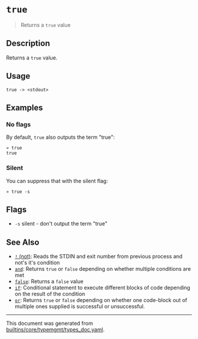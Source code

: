 # `true`

> Returns a `true` value

## Description

Returns a `true` value.

## Usage

```
true -> <stdout>
```

## Examples

### No flags

By default, `true` also outputs the term "true":

```
» true
true
```

### Silent

You can suppress that with the silent flag:

```
» true -s
```

## Flags

* `-s`
    silent - don't output the term "true"

## See Also

* [`!` (not)](../commands/not-func.md):
  Reads the STDIN and exit number from previous process and not's it's condition
* [`and`](../commands/and.md):
  Returns `true` or `false` depending on whether multiple conditions are met
* [`false`](../commands/false.md):
  Returns a `false` value
* [`if`](../commands/if.md):
  Conditional statement to execute different blocks of code depending on the result of the condition
* [`or`](../commands/or.md):
  Returns `true` or `false` depending on whether one code-block out of multiple ones supplied is successful or unsuccessful.

<hr/>

This document was generated from [builtins/core/typemgmt/types_doc.yaml](https://github.com/lmorg/murex/blob/master/builtins/core/typemgmt/types_doc.yaml).